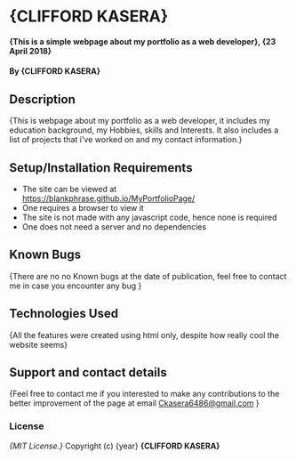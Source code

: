 # {CLIFFORD KASERA}
#### {This is a simple webpage about my portfolio as a web developer}, {23 April 2018}
#### By **{CLIFFORD KASERA}**
## Description
{This is webpage about my portfolio as a web developer, it includes my education background, my Hobbies, skills and Interests. It also includes a list of projects that i've worked on and my contact information.}
## Setup/Installation Requirements
* The site can be viewed at https://blankphrase.github.io/MyPortfolioPage/
* One requires a browser to view it
* The site is not made with any javascript code, hence none is required
* One does not need a server and no dependencies
## Known Bugs
{There are no no Known bugs at the date of publication, feel free to contact me in case you encounter any bug }
## Technologies Used
{All the features were created using html only, despite how really cool the website seems}
## Support and contact details
{Feel free to contact me if you interested to make any contributions to the better improvement of the page at email Ckasera6486@gmail.com  }
### License
*{MIT License.}*
Copyright (c) {year} **{CLIFFORD KASERA}**

